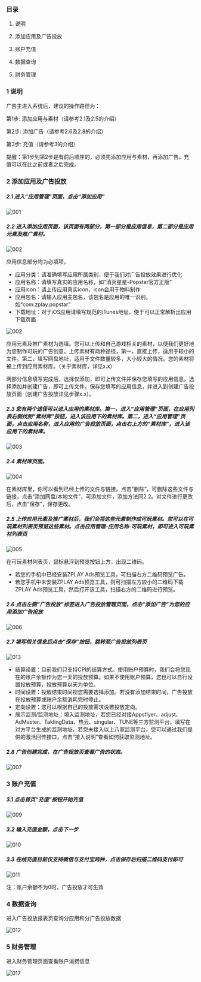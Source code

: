 ### 目录
1. 说明

2. 添加应用及广告投放

3. 账户充值

4. 数据查询

5. 财务管理

### 1 说明

广告主进入系统后，建议的操作路径为：

第1步: 添加应用与素材（请参考2.1及2.5的介绍）

第2步: 添加广告（请参考2.6及2.8的介绍）

第3步: 充值（请参考3的介绍）

提醒：第1步到第2步是有前后顺序的，必须先添加应用与素材，再添加广告。充值可以在此之前或者之后完成。

### 2 添加应用及广告投放

##### 2.1 进入“应用管理”页面，点击“添加应用”

![001](adimgscn/001.png)

##### 2.2 进入添加应用页面，该页面有两部分，第一部分是应用信息，第二部分是应用元素及推广素材。

![002](adimgscn/第一部分信息.png)

应用信息部分均为必填项。

- 应用分类：请准确填写应用所属类别，便于我们对广告投放效果进行优化
- 应用名称：请填写真实的应用名称，如“消灭星星-Popstar官方正版”
- 应用icon：请上传应用真实icon，icon会用于物料制作
- 应用包名：请输入应用主包名，该包名是应用的唯一识别。如“com.zplay.popstar”
- 下载地址：对于iOS应用请填写规范的iTunes地址，便于可以正常解析出应用下载页面

![002](adimgscn/第二部分信息.png)

应用元素及推广素材为选填。您可以上传和自己游戏相关的素材，以便我们更好地为您制作可玩的广告创意。上传素材有两种途径，第一，直接上传，适用于较小的文件。第二，填写网盘地址，适用于文件数量较多，大小较大的情况。您的素材将被上传到应用素材库。（关于素材库，详见x.x）

两部分信息填写完成后，选择仅添加，即可上传文件并保存您填写的应用信息。选择添加并创建广告，即可上传文件，保存您填写的应用信息，并进入到创建广告投放页面（创建广告投放详见步骤x.x）。

##### 2.3 您有两个途径可以进入应用的素材库。第一，进入“应用管理”页面，在应用列表右侧找到“素材库”按钮，进入该应用下的素材库。第二，进入“应用管理”页面，点击应用名称，进入应用的广告投放页面，点击右上方的“素材库”，进入该应用下的素材库。

![003](adimgscn/进入应用素材库的两个方式.png)

##### 2.4 素材库页面。

![004](adimgscn/应用素材库页面.png)

在素材库里，你可以看到已经上传的文件与链接。点击“删除”，可删除这些文件与链接，点击“添加网盘/本地文件”，可添加文件，添加方法同2.2。对文件进行更改后，点击“保存”，保存更改。

##### 2.5 上传应用元素及推广素材后，我们会将这些元素制作成可玩素材。您可以在可玩素材列表页预览这些素材。点击应用管理-应用名称-可玩素材，即可进入可玩素材列表页

![005](adimgscn/可玩素材列表页-二维码红圈标出.png)

在可玩素材列表页，鼠标悬浮到预览按钮上方，出现二维码。
- 若您的手机中已经安装ZPLAY Ads预览工具，可扫描右方二维码预览广告。
- 若您手机中未安装ZPLAY Ads预览工具，则可扫描左方较小的二维码下载ZPLAY Ads预览工具，然后打开该工具，扫描右方的二维码进行预览。

##### 2.6 点击左侧“广告投放”标签进入广告投放管理页面，点击“添加广告”为您的应用添加广告投放

![006](adimgscn/006.png)

##### 2.7 填写相关信息后点击“保存”按钮，跳转至广告投放列表页

![013](adimgscn/016.png)

- 结算设置：目前我们只支持CPI的结算方式。使用账户预算时，我们会将您现在的账户余额作为您一天的投放预算。如果不使用账户预算，您也可以自行设置投放预算，投放预算以天为单位。
- 时间设置：投放结束时间视您需要选择添加。若没有添加结束时间，广告投放在投放预算或账户余额消耗完时停止。
- 定向设置：您可以根据自己的投放需求设置投放定向。
- 展示监测/监测地址：填入监测地址，若您已经对接Appsflyer、adjust、AdMaster、TaklingData、热云、singular、TUNE等三方监测平台，填写在对方平台生成的监测地址，若您未接入以上八家监测平台，您可以通过我们提供的激活回传接口，点击“接入说明”查看如何获取监测地址。

##### 2.8 广告创建完成，在广告投放页查看广告的状态。

![007](adimgscn/广告投放页的图.png)

### 3 账户充值

##### 3.1 点击首页“充值”按钮开始充值

![009](adimgscn/009.png)

##### 3.2 输入充值金额，点击下一步

![010](adimgscn/010.png)

##### 3.3 在线充值目前仅支持微信与支付宝两种，点击保存后扫描二维码支付即可

![011](adimgscn/011.png)

注：账户余额不为0时，广告投放才可生效

### 4 数据查询

进入广告投放报表页查询分应用和分广告投放数据

![012](adimgscn/012.png)

### 5 财务管理

进入财务管理页面查看账户消费信息

![017](adimgscn/017.png)